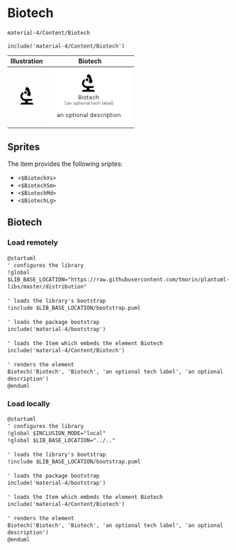 # Biotech


```text
material-4/Content/Biotech
```

```text
include('material-4/Content/Biotech')
```



| Illustration | Biotech |
| :---: | :---: |
| ![illustration for Illustration](../../material-4/Content/Biotech.png) | ![illustration for Biotech](../../material-4/Content/Biotech.Local.png) |



## Sprites
The item provides the following sriptes:

- `<$BiotechXs>`
- `<$BiotechSm>`
- `<$BiotechMd>`
- `<$BiotechLg>`





## Biotech

### Load remotely
```plantuml
@startuml
' configures the library
!global $LIB_BASE_LOCATION="https://raw.githubusercontent.com/tmorin/plantuml-libs/master/distribution"

' loads the library's bootstrap
!include $LIB_BASE_LOCATION/bootstrap.puml

' loads the package bootstrap
include('material-4/bootstrap')

' loads the Item which embeds the element Biotech
include('material-4/Content/Biotech')

' renders the element
Biotech('Biotech', 'Biotech', 'an optional tech label', 'an optional description')
@enduml
```

### Load locally
```plantuml
@startuml
' configures the library
!global $INCLUSION_MODE="local"
!global $LIB_BASE_LOCATION="../.."

' loads the library's bootstrap
!include $LIB_BASE_LOCATION/bootstrap.puml

' loads the package bootstrap
include('material-4/bootstrap')

' loads the Item which embeds the element Biotech
include('material-4/Content/Biotech')

' renders the element
Biotech('Biotech', 'Biotech', 'an optional tech label', 'an optional description')
@enduml
```

